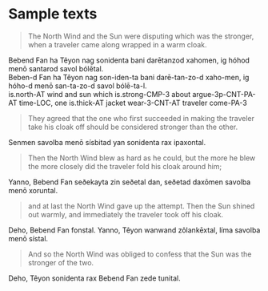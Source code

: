 # Sample texts

> The North Wind and the Sun were disputing which was the stronger, when a traveler came along wrapped in a warm cloak.

Bebend Fan ha Têyon nag sonidenta bani darētanzod xahomen, ig hóhod menō santarod savol bólētal.\
Beben-d Fan ha Têyon nag son-iden-ta bani darē-tan-zo-d xaho-men, ig hóho-d menō san-ta-zo-d savol bólē-ta-l.\
is.north-AT wind and sun which is.strong-CMP-3 about argue-3p-CNT-PA-AT time-LOC, one is.thick-AT jacket wear-3-CNT-AT traveler come-PA-3

> They agreed that the one who first succeeded in making the traveler take his cloak off should be considered stronger than the other.

Senmen savolba menō sísbitad yan sonidenta rax ipaxontal.

> Then the North Wind blew as hard as he could, but the more he blew the more closely did the traveler fold his cloak around him;

Yanno, Bebend Fan seðekayta zin seðetal dan, seðetad daxōmen savolba menō xoruntal.

> and at last the North Wind gave up the attempt. Then the Sun shined out warmly, and immediately the traveler took off his cloak.

Deho, Bebend Fan fonstal. Yanno, Têyon wanwand zôlankēxtal, líma savolba menō sístal.

> And so the North Wind was obliged to confess that the Sun was the stronger of the two.

Deho, Têyon sonidenta rax Bebend Fan zede tunital.
